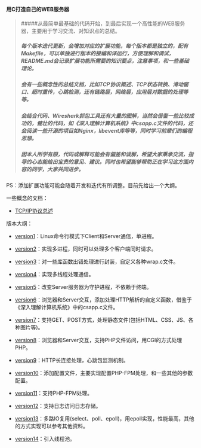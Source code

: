 
#### 用C打造自己的WEB服务器  
> #####从最简单最基础的代码开始，到最后实现一个高性能的WEB服务器，主要用于学习交流、对知识点的总结。  
> ##### 每个版本迭代更新，会增加对应的扩展功能，每个版本都是独立的，配有Makefile，可以单独进行版本的接编和译运行，方便理解和调试，README.md会记录扩展功能所需要的知识要点，注意事项，和一些基础理论。  
> ##### 会有一些概念性的总结文档，比如TCP协议概述、TCP状态转换、滑动窗口、超时重传，心跳检测，还有链路层，网络层，应用层对数据的处理等等。
> ##### 会结合代码、Wireshark抓包工具还有大量的图解，当然会借鉴一些比较成功的，健壮的代码，如《深入理解计算机系统》中csapp.c文件的代码，还会阅读一些开源的项目如Nginx，libevent库等等，同时学习前辈们的编程思想。  
> ##### 因本人所学有限，代码或解释可能会有偏差和误解，希望大家秉承交流，指导的心态能给出宝贵的意见、建议。同时也希望能够帮助正在学习这方面内容的同学，大家共同进步。    
PS：添加扩展功能可能会随着开发和迭代有所调整。目前先给出一个大纲。  

一些概念的文档：  

* [TCP/IP协议总述]

版本大纲：

* [version1]：Linux命令行模式下Client和Server通信，单进程。

* [version2]：实现多进程，同时可以处理多个客户端同时请求。
* [version3]：对一些库函数出错处理进行封装，自定义各种wrap.c文件。
* [version4]：实现多线程处理通信。
* [version5]：改变Server服务器为守护进程，不依赖于终端。
* [version6]：浏览器和Server交互，添加处理HTTP解析的自定义函数，借鉴于《深入理解计算机系统》中的csapp.c文件。
* [version7]：支持GET、POST方式，处理静态文件(包括HTML、CSS、JS、各种图片等)。
* [version8]：浏览器和Server交互，支持PHP文件访问，用CGI的方式处理PHP。
* [version9]：HTTP长连接处理，心跳包监测机制。
* [version10]：添加配置文件，主要实现配置PHP-FPM处理，和一些其他的参数配置。
* [version11]：支持PHP-FPM处理。
* [version12]：支持日志访问日志存储。
* [version13]：多路IO复用(select、poll、epoll)，用epoll实现，性能最高，其他的方式实现可以参考其他资料。
* [version14]：引入线程池。

[TCP/IP协议总述]:https://github.com/choyda/choyda-webserver/blob/master/document/TCP%E5%8D%8F%E8%AE%AE%E6%80%BB%E8%BF%B0.md

[version1]: https://github.com/choyda/choyda-webserver/tree/master/version1  "version1"
[version2]: https://github.com/choyda/choyda-webserver/tree/master/version2  "version2"
[version3]: https://github.com/choyda/choyda-webserver/tree/master/version3  "version3"
[version4]: https://github.com/choyda/choyda-webserver/tree/master/version4  "version4"
[version5]: https://github.com/choyda/choyda-webserver/tree/master/version5  "version5"
[version6]: https://github.com/choyda/choyda-webserver/tree/master/version6  "version6"
[version7]: https://github.com/choyda/choyda-webserver/tree/master/version7  "version7"
[version8]: https://github.com/choyda/choyda-webserver/tree/master/version8  "version8"
[version9]: https://github.com/choyda/choyda-webserver/tree/master/version9  "version9"
[version10]: https://github.com/choyda/choyda-webserver/tree/master/version10  "version10"
[version11]: https://github.com/choyda/choyda-webserver/tree/master/version11  "version11"
[version12]: https://github.com/choyda/choyda-webserver/tree/master/version12  "version12"
[version13]: https://github.com/choyda/choyda-webserver/tree/master/version13  "version13"
[version14]: https://github.com/choyda/choyda-webserver/tree/master/version14  "version14"